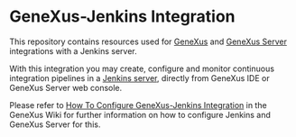 # GeneXus-Jenkins Integration
This repository contains resources used for [GeneXus](https://genexus.com/) and [GeneXus Server](https://genexus.com/gxserver) integrations with a Jenkins server.

With this integration you may create, configure and monitor continuous integration pipelines in a [Jenkins server](https://www.jenkins.io/), directly from GeneXus IDE or GeneXus Server web console.

Please refer to [How To Configure GeneXus-Jenkins Integration](https://wiki.genexus.com/commwiki/servlet/wiki?46996) in the GeneXus Wiki for further information on how to configure Jenkins and GeneXus Server for this.
